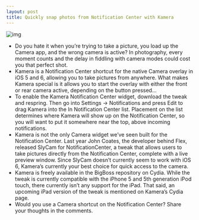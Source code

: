 ```yaml
---
layout: post
title: Quickly snap photos from Notification Center with Kamera
---
```

![img](http://media.idownloadblog.com/wp-content/uploads/2013/02/Kamera-NC.jpg)
* Do you hate it when you’re trying to take a picture, you load up the Camera app, and the wrong camera is active? In photography, every moment counts and the delay in fiddling with camera modes could cost you that perfect shot.
* Kamera is a Notification Center shortcut for the native Camera overlay in iOS 5 and 6, allowing you to take pictures from anywhere. What makes Kamera special is it allows you to start the overlay with either the front or rear camera active, depending on the button pressed…
* To enable the Kamera Notification Center widget, download the tweak and respring. Then go into Settings → Notifications and press Edit to drag Kamera into the In Notification Center list. Placement on the list determines where Kamera will show up on the Notification Center, so you will want to put it somewhere near the top, above incoming notifications.
* Kamera is not the only Camera widget we’ve seen built for the Notification Center. Last year John Coates, the developer behind Flex, released SlyCam for NotificationCenter, a tweak that allows users to take pictures directly from the Notification Center, complete with a live preview window. Since SlyCam doesn’t currently seem to work with iOS 6, Kamera’s currently your best choice for quick access to the camera.
* Kamera is freely available in the BigBoss repository on Cydia. While the tweak is currently compatible with the iPhone 5 and 5th generation iPod touch, there currently isn’t any support for the iPad. That said, an upcoming iPad version of the tweak is mentioned on Kamera’s Cydia page.
* Would you use a Camera shortcut on the Notification Center? Share your thoughts in the comments.

